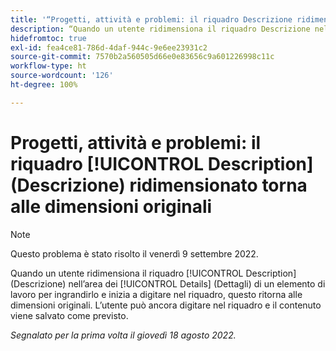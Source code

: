 ```yaml
---
title: '“Progetti, attività e problemi: il riquadro Descrizione ridimensionato torna alle dimensioni originali”'
description: “Quando un utente ridimensiona il riquadro Descrizione nell’area dei dettagli di un elemento di lavoro per ingrandirlo e inizia a digitare nel riquadro, questo ritorna alle dimensioni originali. L’utente può ancora digitare nel riquadro e il contenuto viene salvato come previsto.’
hidefromtoc: true
exl-id: fea4ce81-786d-4daf-944c-9e6ee23931c2
source-git-commit: 7570b2a560505d66e0e83656c9a601226998c11c
workflow-type: ht
source-wordcount: '126'
ht-degree: 100%

---
```


# Progetti, attività e problemi: il riquadro [!UICONTROL Description] (Descrizione) ridimensionato torna alle dimensioni originali

>[!NOTE]
>
> Questo problema è stato risolto il venerdì 9 settembre 2022.

Quando un utente ridimensiona il riquadro [!UICONTROL Description] (Descrizione) nell’area dei [!UICONTROL Details] (Dettagli) di un elemento di lavoro per ingrandirlo e inizia a digitare nel riquadro, questo ritorna alle dimensioni originali. L’utente può ancora digitare nel riquadro e il contenuto viene salvato come previsto.

_Segnalato per la prima volta il giovedì 18 agosto 2022._
